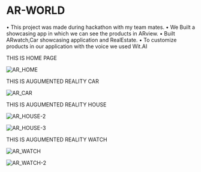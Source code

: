 # AR-WORLD
• This project was made during hackathon with my team mates.
• We Built a showcasing app in which we can see the products in ARview.
• Built ARwatch,Car showcasing application and RealEstate.
• To customize products in our application with the voice we used Wit.AI

THIS IS HOME PAGE

![AR_HOME](https://user-images.githubusercontent.com/44118231/91143663-80fef500-e6d0-11ea-8c57-821ca7c14e19.jpeg)

THIS IS AUGUMENTED REALITY CAR

![AR_CAR](https://user-images.githubusercontent.com/44118231/91143648-7a707d80-e6d0-11ea-8461-dc5b5f6906ed.jpeg)

THIS IS AUGUMENTED REALITY HOUSE

![AR_HOUSE-2](https://user-images.githubusercontent.com/44118231/91143685-8b20f380-e6d0-11ea-9c89-ff01fef4f92d.jpeg)

![AR_HOUSE-3](https://user-images.githubusercontent.com/44118231/91143711-92e09800-e6d0-11ea-9042-0b1bfa5fe098.jpeg)

THIS IS AUGUMENTED REALITY WATCH

![AR_WATCH](https://user-images.githubusercontent.com/44118231/91143730-996f0f80-e6d0-11ea-8340-b65e1deaff27.jpeg)

![AR_WATCH-2](https://user-images.githubusercontent.com/44118231/91143758-a25fe100-e6d0-11ea-852c-a233725f94bf.jpeg)


